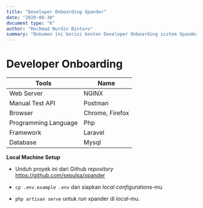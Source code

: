 ```yaml
---
title: "Developer Onboarding Xpander"
date: "2020-08-30"
document type: "6"
author: "Rochmad Nurdin Bintoro"
summary: "Dokumen ini berisi konten Developer Onboarding sistem Xpander"
---
```


# **Developer Onboarding**

|**Tools**|**Name**|
|----|-----|
|Web Server|NGINX|
|Manual Test API|Postman|
|Browser|Chrome, Firefox|
|Programming Language|Php|
|Framework|Laravel|
|Database|Mysql|

**Local Machine Setup**

* Unduh proyek ini dari Github *repository* https://github.com/sepulsa/xpander

* `cp .env.example .env` dan siapkan *local configurations*-mu

* `php artisan serve` untuk *run* xpander di *local*-mu.